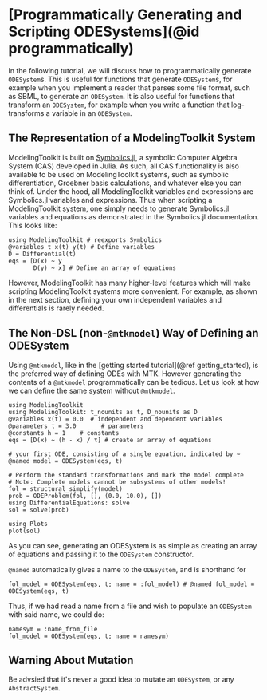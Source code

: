 # [Programmatically Generating and Scripting ODESystems](@id programmatically)

In the following tutorial, we will discuss how to programmatically generate `ODESystem`s.
This is useful for functions that generate `ODESystem`s, for example
when you implement a reader that parses some file format, such as SBML, to generate an `ODESystem`.
It is also useful for functions that transform an `ODESystem`, for example
when you write a function that log-transforms a variable in an `ODESystem`.

## The Representation of a ModelingToolkit System

ModelingToolkit is built on [Symbolics.jl](https://symbolics.juliasymbolics.org/dev/),
a symbolic Computer Algebra System (CAS) developed in Julia. As such, all CAS functionality
is also available to be used on ModelingToolkit systems, such as symbolic differentiation, Groebner basis
calculations, and whatever else you can think of. Under the hood, all ModelingToolkit
variables and expressions are Symbolics.jl variables and expressions. Thus when scripting
a ModelingToolkit system, one simply needs to generate Symbolics.jl variables and equations
as demonstrated in the Symbolics.jl documentation. This looks like:

```@example scripting
using ModelingToolkit # reexports Symbolics
@variables t x(t) y(t) # Define variables
D = Differential(t)
eqs = [D(x) ~ y
       D(y) ~ x] # Define an array of equations
```

However, ModelingToolkit has many higher-level features which will make scripting ModelingToolkit systems more convenient.
For example, as shown in the next section, defining your own independent variables and differentials is rarely needed.

## The Non-DSL (non-`@mtkmodel`) Way of Defining an ODESystem

Using `@mtkmodel`, like in the [getting started tutorial](@ref getting_started),
is the preferred way of defining ODEs with MTK.
However generating the contents of a `@mtkmodel` programmatically can be tedious.
Let us look at how we can define the same system without `@mtkmodel`.

```@example scripting
using ModelingToolkit
using ModelingToolkit: t_nounits as t, D_nounits as D
@variables x(t) = 0.0  # independent and dependent variables
@parameters τ = 3.0       # parameters
@constants h = 1    # constants
eqs = [D(x) ~ (h - x) / τ] # create an array of equations

# your first ODE, consisting of a single equation, indicated by ~
@named model = ODESystem(eqs, t)

# Perform the standard transformations and mark the model complete
# Note: Complete models cannot be subsystems of other models!
fol = structural_simplify(model)
prob = ODEProblem(fol, [], (0.0, 10.0), [])
using DifferentialEquations: solve
sol = solve(prob)

using Plots
plot(sol)
```

As you can see, generating an ODESystem is as simple as creating an array of equations
and passing it to the `ODESystem` constructor.

`@named` automatically gives a name to the `ODESystem`, and is shorthand for

```@example scripting
fol_model = ODESystem(eqs, t; name = :fol_model) # @named fol_model = ODESystem(eqs, t)
```

Thus, if we had read a name from a file and wish to populate an `ODESystem` with said name, we could do:

```@example scripting
namesym = :name_from_file
fol_model = ODESystem(eqs, t; name = namesym)
```

## Warning About Mutation

Be advsied that it's never a good idea to mutate an `ODESystem`, or any `AbstractSystem`.
